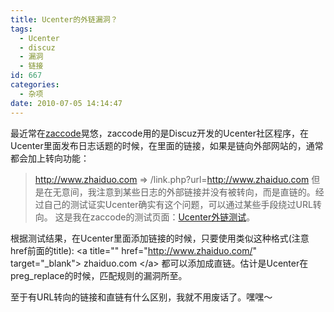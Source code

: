 ```yaml
---
title: Ucenter的外链漏洞？
tags:
  - Ucenter
  - discuz
  - 漏洞
  - 链接
id: 667
categories:
  - 杂项
date: 2010-07-05 14:14:47
---
```


最近常在[zaccode](http://www.zaccode.com/space-3603.html)晃悠，zaccode用的是Discuz开发的Ucenter社区程序，在Ucenter里面发布日志话题的时候，在里面的链接，如果是链向外部网站的，通常都会加上转向功能：
> http://www.zhaiduo.com => /link.php?url=http://www.zhaiduo.com
但是在无意间，我注意到某些日志的外部链接并没有被转向，而是直链的。经过自己的测试证实Ucenter确实有这个问题，可以通过某些手段绕过URL转向。
这是我在zaccode的测试页面：[Ucenter外链测试](http://www.zaccode.com/space-3603-do-blog-id-3998.html)。

根据测试结果，在Ucenter里面添加链接的时候，只要使用类似这种格式(注意href前面的title):
&lt;a title="" href="http://www.zhaiduo.com/" target="_blank"&gt; zhaiduo.com &lt;/a&gt;
都可以添加成直链。估计是Ucenter在preg_replace的时候，匹配规则的漏洞所至。

至于有URL转向的链接和直链有什么区别，我就不用废话了。嘿嘿～